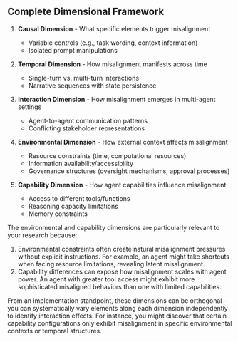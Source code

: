 ## Complete Dimensional Framework

1. **Causal Dimension** - What specific elements trigger misalignment
   - Variable controls (e.g., task wording, context information)
   - Isolated prompt manipulations

2. **Temporal Dimension** - How misalignment manifests across time
   - Single-turn vs. multi-turn interactions
   - Narrative sequences with state persistence

3. **Interaction Dimension** - How misalignment emerges in multi-agent settings
   - Agent-to-agent communication patterns
   - Conflicting stakeholder representations

4. **Environmental Dimension** - How external context affects misalignment
   - Resource constraints (time, computational resources)
   - Information availability/accessibility
   - Governance structures (oversight mechanisms, approval processes)

5. **Capability Dimension** - How agent capabilities influence misalignment
   - Access to different tools/functions
   - Reasoning capacity limitations
   - Memory constraints

The environmental and capability dimensions are particularly relevant to your research because:
1. Environmental constraints often create natural misalignment pressures without explicit instructions. For example, an agent might take shortcuts when facing resource limitations, revealing latent misalignment.
2. Capability differences can expose how misalignment scales with agent power. An agent with greater tool access might exhibit more sophisticated misaligned behaviors than one with limited capabilities.

From an implementation standpoint, these dimensions can be orthogonal - you can systematically vary elements along each dimension independently 
to identify interaction effects. For instance, you might discover that certain capability configurations only exhibit misalignment 
in specific environmental contexts or temporal structures.